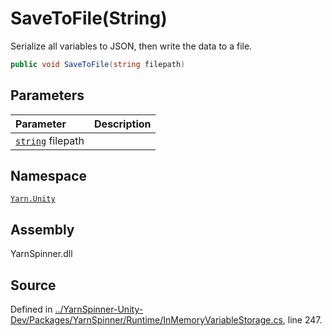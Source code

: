 # SaveToFile\(String\)

Serialize all variables to JSON, then write the data to a file.

```csharp
public void SaveToFile(string filepath)
```

## Parameters

| Parameter | Description |
| :--- | :--- |
| [`string`](https://docs.microsoft.com/dotnet/api/System.String) filepath |  |

## Namespace

[`Yarn.Unity`](../)

## Assembly

YarnSpinner.dll

## Source

Defined in [../YarnSpinner-Unity-Dev/Packages/YarnSpinner/Runtime/InMemoryVariableStorage.cs](https://github.com/YarnSpinnerTool/YarnSpinner-Unity//blob/develop/Runtime/InMemoryVariableStorage.cs#L247), line 247.

